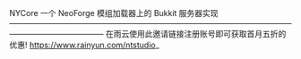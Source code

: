NYCore
一个 NeoForge 模组加载器上的 Bukkit 服务器实现
————————————————————————————————————————————————
在雨云使用此邀请链接注册账号即可获取首月五折的优惠!
https://www.rainyun.com/ntstudio_

